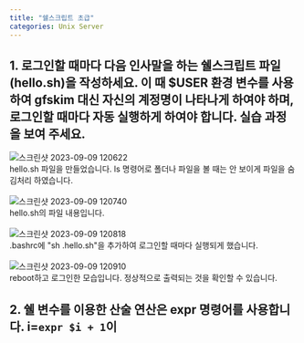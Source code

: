 ```yaml
---
title: "쉘스크립트 초급"
categories: Unix Server
---
```

## **1. 로그인할 때마다 다음 인사말을 하는 쉘스크립트 파일(hello.sh)을 작성하세요. 이 때 $USER 환경 변수를 사용하여 gfskim 대신 자신의 계정명이 나타나게 하여야 하며, 로그인할 때마다 자동 실행하게 하여야 합니다. 실습 과정을 보여 주세요.**
  ![스크린샷 2023-09-09 120622](https://github.com/JYM0923/OS/assets/71661158/aa088f71-801d-4150-8ca4-8b8efe671090)<br/>
  hello.sh 파일을 만들었습니다. ls 명령어로 폴더나 파일을 볼 때는 안 보이게 파일을 숨김처리 하였습니다.<br/><br/>
  ![스크린샷 2023-09-09 120740](https://github.com/JYM0923/OS/assets/71661158/5a7c0fa0-0d48-4984-9ea9-74f97631ad59)<br/>
  hello.sh의 파일 내용입니다.<br/><br/>
  ![스크린샷 2023-09-09 120818](https://github.com/JYM0923/OS/assets/71661158/07aa635f-be8a-4f21-9b6b-397c170abf4c)<br/>
  .bashrc에 "sh .hello.sh"을 추가하여 로그인할 때마다 실행되게 했습니다.<br/><br/>
  ![스크린샷 2023-09-09 120910](https://github.com/JYM0923/OS/assets/71661158/133f7584-2697-46fe-a216-5c1b54bcfb17)<br/>
  reboot하고 로그인한 모습입니다. 정상적으로 출력되는 것을 확인할 수 있습니다.
  

## **2. 쉘 변수를 이용한 산술 연산은 expr 명령어를 사용합니다. i=`expr $i + 1`이**

  
